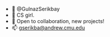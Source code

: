 - 👋 @GulnazSerikbay
- 🌱 CS girl.
- 💞️ Open to collaboration, new projects!
- 📫 gserikba@andrew.cmu.edu

<!---
GulnazSerikbay/GulnazSerikbay is a ✨ special ✨ repository because its `README.md` (this file) appears on your GitHub profile.
You can click the Preview link to take a look at your changes.
--->
